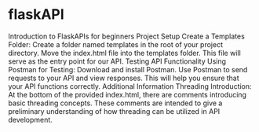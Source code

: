 # flaskAPI
Introduction to FlaskAPIs for beginners 
Project Setup
  Create a Templates Folder:
    Create a folder named templates in the root of your project directory.
    Move the index.html file into the templates folder. This file will serve as the entry point for our API.
Testing API Functionality
  Using Postman for Testing:
    Download and install Postman.
    Use Postman to send requests to your API and view responses. This will help you ensure that your API functions correctly.
Additional Information
  Threading Introduction:
    At the bottom of the provided index.html, there are comments introducing basic threading concepts. These comments are intended to give a preliminary understanding of how threading can be utilized in API development.
